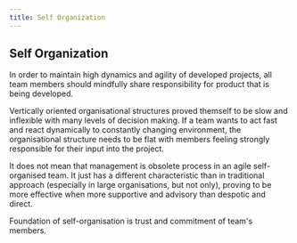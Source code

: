 ```yaml
---
title: Self Organization
---
```

## Self Organization

In order to maintain high dynamics and agility of developed projects, all team members should mindfully share responsibility for product that is being developed.

Vertically oriented organisational structures proved themself to be slow and inflexible with many levels of decision making. If a team wants to act fast and react dynamically to constantly changing environment, the organisational structure needs to be flat with members feeling strongly responsible for their input into the project.

It does not mean that management is obsolete process in an agile self-organised team. It just has a different characteristic than in traditional approach (especially in large organisations, but not only), proving to be more effective when more supportive and advisory than despotic and direct.

Foundation of self-organisation is trust and commitment of team's members.
